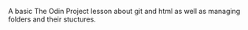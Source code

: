A basic The Odin Project lesson about git and html as well as managing folders and their stuctures.
